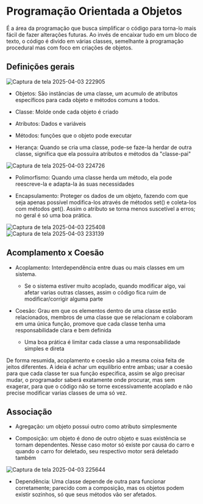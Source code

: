# Programação Orientada a Objetos
É a área da programação que busca simplificar o código para torna-lo mais fácil de fazer alterações futuras. Ao invés de encaixar tudo em um bloco de texto, o código é divido em várias classes, semelhante à programação procedural mas com foco em criações de objetos.

## Definições gerais
![Captura de tela 2025-04-03 222905](https://github.com/user-attachments/assets/532b727e-8257-4e7f-9d08-2d934339ab98)

- Objetos:
São instâncias de uma classe, um acumulo de atributos específicos para cada objeto e métodos comuns a todos.

- Classe:
Molde onde cada objeto é criado

- Atributos:
Dados e variáveis

- Métodos:
funções que o objeto pode executar

- Herança:
Quando se cria uma classe, pode-se faze-la herdar de outra classe, significa que ela possuíra atributos e métodos da "classe-pai"

![Captura de tela 2025-04-03 224726](https://github.com/user-attachments/assets/d7faef86-1612-47a3-8666-7de12c9afd90)

- Polimorfismo:
Quando uma classe herda um método, ela pode reescreve-la e adapta-la às suas necessidades

- Encapsulamento:
Proteger os dados de um objeto, fazendo com que seja apenas possível modifica-los através de métodos set() e coleta-los com métodos get(). Assim o atributo se torna menos suscetível a erros; no geral é só uma boa prática.

![Captura de tela 2025-04-03 225408](https://github.com/user-attachments/assets/de13d976-c52e-4767-bc2a-ef2c06444d2e)
![Captura de tela 2025-04-03 233139](https://github.com/user-attachments/assets/cdae5727-09bd-43c0-a4bd-768364585c1c)



## Acomplamento x Coesão
- Acoplamento:
Interdependência entre duas ou mais classes em um sistema.
  - Se o sistema estiver muito acoplado, quando modificar algo, vai afetar varias outras classes, assim o código fica ruim de modificar/corrigir alguma parte

- Coesão:
Grau em que os elementos dentro de uma classe estão relacionados, membros de uma classe que se relacionam e colaboram em uma única função, promove que cada classe tenha uma responsabilidade clara e bem definida
  - Uma boa prática é limitar cada classe a uma responsabilidade simples e direta
    
De forma resumida, acoplamento e coesão são a mesma coisa feita de jeitos diferentes. A ideia é achar um equilíbrio entre ambas; usar a coesão para que cada classe ter sua função especifica, assim se algo precisar mudar, o programador saberá exatamente onde procurar, mas sem exagerar, para que o código não se torne excessivamente acoplado e não precise modificar varias classes de uma só vez.

## Associação
- Agregação:
um objeto possui outro como atributo simplesmente

- Composição:
um objeto é dono de outro objeto e suas existência se tornam dependentes.
Nesse caso motor só existe por causa do carro e quando o carro for deletado, seu respectivo motor será deletado também

![Captura de tela 2025-04-03 225644](https://github.com/user-attachments/assets/4b154ffd-7d12-418c-b1d3-a0f739571eff)

- Dependência:
Uma classe depende de outra para funcionar corretamente; parecido com a composição, mas os objetos podem existir sozinhos, só que seus métodos vão ser afetados.
